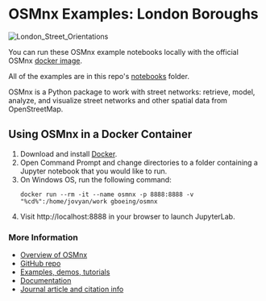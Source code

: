 # OSMnx Examples: London Boroughs

![London_Street_Orientations](https://raw.githubusercontent.com/jaredbest/osmnx-examples-london-boroughs/images/london_street_orientations.png)

You can run these OSMnx example notebooks locally with the official OSMnx [docker image](https://hub.docker.com/r/gboeing/osmnx).

All of the examples are in this repo's [notebooks](notebooks) folder.

OSMnx is a Python package to work with street networks: retrieve, model, analyze, and visualize street networks and other spatial data from OpenStreetMap.

## Using OSMnx in a Docker Container

1. Download and install [Docker](https://www.docker.com/).
2. Open Command Prompt and change directories to a folder containing a Jupyter notebook that you would like to run.
3. On Windows OS, run the following command:
   ```
   docker run --rm -it --name osmnx -p 8888:8888 -v "%cd%":/home/jovyan/work gboeing/osmnx
   ```
4. Visit http://localhost:8888 in your browser to launch JupyterLab.

### More Information

- [Overview of OSMnx](https://geoffboeing.com/2016/11/osmnx-python-street-networks/)
- [GitHub repo](https://github.com/gboeing/osmnx)
- [Examples, demos, tutorials](https://github.com/gboeing/osmnx-examples)
- [Documentation](https://osmnx.readthedocs.io/)
- [Journal article and citation info](https://geoffboeing.com/publications/osmnx-complex-street-networks/)
